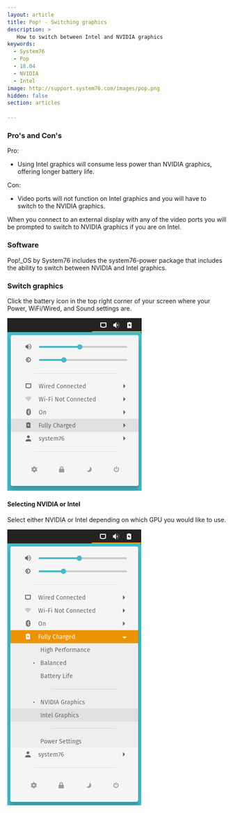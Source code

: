 ```yaml
---
layout: article
title: Pop! - Switching graphics
description: >
   How to switch between Intel and NVIDIA graphics
keywords:
  - System76
  - Pop
  - 18.04
  - NVIDIA
  - Intel
image: http://support.system76.com/images/pop.png
hidden: false
section: articles

---
```


### Pro's and Con's

Pro:

- Using Intel graphics will consume less power than NVIDIA graphics, offering longer battery life. 

Con:

- Video ports will not function on Intel graphics and you will have to switch to the NVIDIA graphics. 

When you connect to an external display with any of the video ports you will be prompted to switch to NVIDIA graphics if you are on Intel.

### Software

Pop!_OS by System76 includes the system76-power package that includes the ability to switch between NVIDIA and Intel graphics. 

### Switch graphics

Click the battery icon in the top right corner of your screen where your Power, WiFi/Wired, and Sound settings are.

![Graphics](/images/graphics-switch-pop/screenshot2.png)

#### Selecting NVIDIA or Intel

Select either NVIDIA or Intel depending on which GPU you would like to use.

![Graphics](/images/graphics-switch-pop/screenshot3.png)
